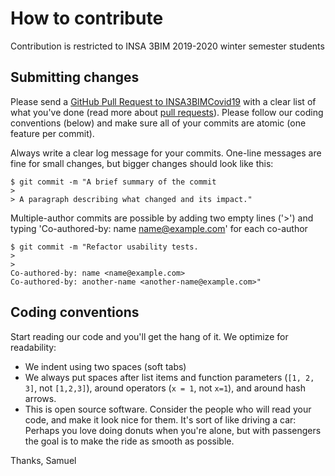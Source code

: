 # How to contribute

Contribution is restricted to INSA 3BIM 2019-2020 winter semester students

## Submitting changes

Please send a [GitHub Pull Request to INSA3BIMCovid19](https://github.com/samubernard/INSA3BIMCovid19/pull/new/master) with a clear list of what you've done (read more about [pull requests](http://help.github.com/pull-requests/)). Please follow our coding conventions (below) and make sure all of your commits are atomic (one feature per commit).

Always write a clear log message for your commits. One-line messages are fine for small changes, but bigger changes should look like this:

    $ git commit -m "A brief summary of the commit
    > 
    > A paragraph describing what changed and its impact."

Multiple-author commits are possible by adding two empty lines ('>') and typing 'Co-authored-by: name <name@example.com>' for each co-author

    $ git commit -m "Refactor usability tests.
    >
    >
    Co-authored-by: name <name@example.com>
    Co-authored-by: another-name <another-name@example.com>"

## Coding conventions

Start reading our code and you'll get the hang of it. We optimize for readability:

  * We indent using two spaces (soft tabs)
  * We always put spaces after list items and function parameters (`[1, 2, 3]`, not `[1,2,3]`), around operators (`x = 1`, not `x=1`), and around hash arrows.
  * This is open source software. Consider the people who will read your code, and make it look nice for them. It's sort of like driving a car: Perhaps you love doing donuts when you're alone, but with passengers the goal is to make the ride as smooth as possible.

Thanks,
Samuel
